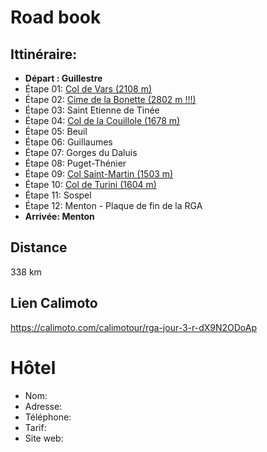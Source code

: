 # Road book

## Ittinéraire:
- **Départ : Guillestre**
- Étape 01: [Col de Vars (2108 m)](https://www.routedesgrandesalpes.com/grands-cols/col-de-vars)
- Étape 02: [Cime de la Bonette (2802 m !!!)](https://www.routedesgrandesalpes.com/grands-cols/cime-de-la-bonette)
- Étape 03: Saint Etienne de Tinée
- Étape 04: [Col de la Couillole (1678 m)](https://www.routedesgrandesalpes.com/grands-cols/col-de-la-couillole)
- Étape 05: Beuil
- Étape 06: Guillaumes
- Étape 07: Gorges du Daluis
- Étape 08: Puget-Thénier
- Étape 09: [Col Saint-Martin (1503 m)](https://www.routedesgrandesalpes.com/grands-cols/col-saint-martin)
- Étape 10: [Col de Turini (1604 m)](https://www.routedesgrandesalpes.com/grands-cols/col-de-turini)
- Étape 11: Sospel
- Étape 12: Menton - Plaque de fin de la RGA
- **Arrivée: Menton**

## Distance
338 km

## Lien Calimoto
https://calimoto.com/calimotour/rga-jour-3-r-dX9N2ODoAp

# Hôtel
- Nom:
- Adresse:
- Téléphone:
- Tarif:
- Site web: